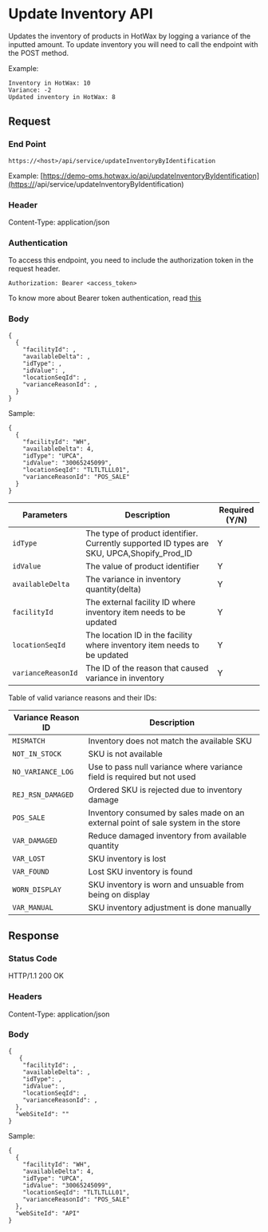 # Update Inventory API

Updates the inventory of products in HotWax by logging a variance of the inputted amount. To update inventory you will need to call the endpoint with the POST method.

Example: 

```
Inventory in HotWax: 10
Variance: -2
Updated inventory in HotWax: 8
```

## Request

### End Point
`https://<host>/api/service/updateInventoryByIdentification`

Example: [https://demo-oms.hotwax.io/api/updateInventoryByIdentification](https://<host>/api/service/updateInventoryByIdentification)

### Header
Content-Type: application/json

### Authentication

To access this endpoint, you need to include the authorization token in the request header.

`Authorization: Bearer <access_token>`

To know more about Bearer token authentication, read [this](https://github.com/Dhiraj1405/oms-documentation/blob/Authentication-flow/API%20authentication.md)

### Body
```
{
  {
    "facilityId": ,
    "availableDelta": ,
    "idType": ,
    "idValue": ,
    "locationSeqId": ,
    "varianceReasonId": ,
  }
} 
```
Sample: 
```
{
  {
    "facilityId": "WH",
    "availableDelta": 4,
    "idType": "UPCA",
    "idValue": "30065245099",
    "locationSeqId": "TLTLTLLL01",
    "varianceReasonId": "POS_SALE"
  }
}  
```

| Parameters       | Description                                            | Required (Y/N) |
|------------------|--------------------------------------------------------|----------------|
| `idType`            | The type of product identifier. Currently supported ID types are SKU, UPCA,Shopify_Prod_ID | Y              |
| `idValue`            | The value of  product identifier                | Y              |
| `availableDelta`   | The variance in inventory quantity(delta)                       | Y              |
| `facilityId` | The external facility ID where inventory item needs to be updated | Y |
| `locationSeqId` | The location ID in the facility where inventory item needs to be updated | Y |
| `varianceReasonId` | The ID of the reason that caused variance in inventory | Y              |

Table of valid variance reasons and their IDs: 
  
| Variance Reason ID | Description |
| --- | --- |
| `MISMATCH` | Inventory does not match the available SKU |
| `NOT_IN_STOCK` | SKU is not available |
| `NO_VARIANCE_LOG` | Use to pass null variance where variance field is required but not used |
| `REJ_RSN_DAMAGED` | Ordered SKU is rejected due to inventory damage |
| `POS_SALE` | Inventory consumed by sales made on an external point of sale system in the store |
| `VAR_DAMAGED` | Reduce damaged inventory from available quantity |
| `VAR_LOST` | SKU inventory is lost |
| `VAR_FOUND` | Lost SKU inventory is found |
| `WORN_DISPLAY` | SKU inventory is worn and unsuable from being on display |
| `VAR_MANUAL` | SKU inventory adjustment is done manually |

## Response

### Status Code
HTTP/1.1 200 OK

### Headers
Content-Type: application/json


### Body
  
```
{
   {
    "facilityId": ,
    "availableDelta": ,
    "idType": ,
    "idValue": ,
    "locationSeqId": ,
    "varianceReasonId": ,
  },
  "webSiteId": ""
}
```

Sample: 
```
{
  {
    "facilityId": "WH",
    "availableDelta": 4,
    "idType": "UPCA",
    "idValue": "30065245099",
    "locationSeqId": "TLTLTLLL01",
    "varianceReasonId": "POS_SALE"
  },
  "webSiteId": "API"
}
```
